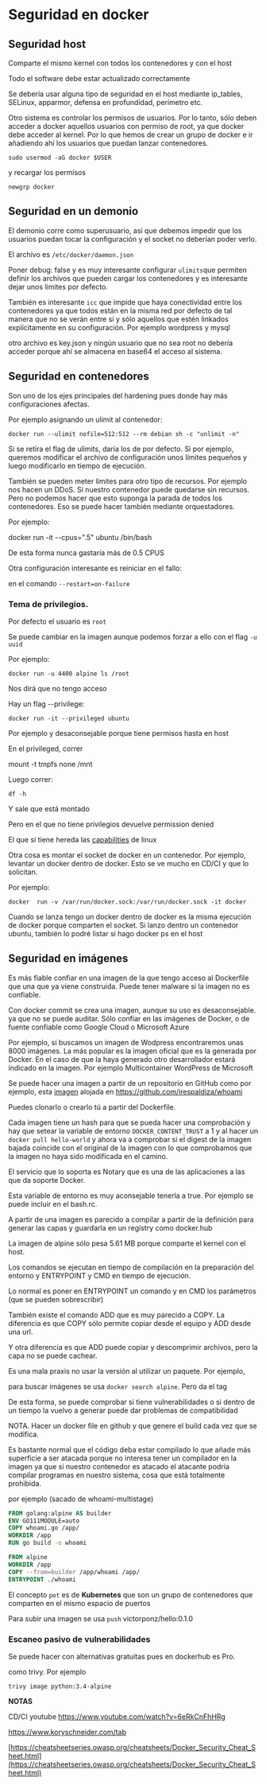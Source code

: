 

# Seguridad en docker

## Seguridad host

Comparte el mismo kernel con todos los contenedores y con el host

Todo el software debe estar actualizado correctamente

Se debería usar alguna tipo de seguridad en el host mediante ip_tables, SELinux, apparmor, defensa en profundidad, perímetro etc.

Otro sistema es controlar los permisos de usuarios. Por lo tanto, sólo deben acceder a docker aquellos usuarios con permiso de root, ya que docker debe acceder al kernel. Por lo que hemos de crear un grupo de docker e ir añadiendo ahí los usuarios que puedan lanzar contenedores.

`sudo usermod -aG docker $USER`

y recargar los permisos

`newgrp docker`



## Seguridad en un demonio



El demonio corre como superusuario, así que debemos impedir que los usuarios puedan tocar la configuración  y el socket no deberían poder verlo.

El archivo es `/etc/docker/daemon.json`

Poner debug: false y es muy interesante configurar `ulimits`que permiten definir los archivos que pueden cargar los contenedores y es interesante dejar unos límites por defecto.

También es interesante `icc` que impide que haya conectividad entre los contenedores ya que todos están en la misma red por defecto de tal manera que no se verán entre sí y sólo aquellos que estén linkados explícitamente en su configuración. Por ejemplo wordpress y mysql

otro archivo es key.json y ningún usuario que no sea root no debería acceder porque ahí se almacena en base64 el acceso al sistema.

## Seguridad en contenedores

Son uno de los ejes principales del hardening pues donde hay más configuraciones afectas.

Por ejemplo asignando un ulimit al contenedor:

```
docker run --ulimit nofile=512:512 --rm debian sh -c "unlimit -n"
```

Si se retira el flag de ulimits, daría los de por defecto. Si por ejemplo, queremos modificar el archivo de configuración unos límites pequeños y luego modificarlo en tiempo de ejecución.

También se pueden meter límites para otro tipo de recursos. Por ejemplo nos hacen un DDoS. Si nuestro contenedor puede quedarse sin recursos. Pero no podemos hacer que esto suponga la parada de todos los contenedores. Eso se puede hacer también mediante orquestadores.

Por ejemplo:

docker run -it --cpus=".5" ubuntu /bin/bash

De esta forma  nunca gastaría más de 0.5 CPUS

Otra configuración interesante es reiniciar en el fallo:

en el comando `--restart=on-failure`

### Tema de privilegios.

Por defecto el usuario es `root`

Se puede cambiar en la imagen aunque podemos forzar a ello con el flag `-u uuid`

Por ejemplo:

`docker run -u 4400 alpine ls /root`

Nos dirá que no tengo acceso

Hay un flag --privilege:

`docker run -it --privileged ubuntu`

Por ejemplo y desaconsejable porque tiene permisos hasta en host

En el privileged, correr

mount -t tmpfs none /mnt

Luego correr:

`df -h`

Y sale que está montado

Pero en el que no tiene privilegios devuelve permission denied

El que sí tiene hereda las [capabilities](https://www.incibe-cert.es/blog/linux-capabilities) de linux



Otra cosa es montar el socket de docker en un contenedor. Por ejemplo, levantar un docker dentro de docker. Esto se ve mucho en CD/CI y que lo solicitan.

Por ejemplo:

`docker  run -v /var/run/docker.sock:/var/run/docker.sock -it docker`

Cuando se lanza tengo un docker dentro de docker es la misma ejecución de docker porque comparten el socket. Si lanzo dentro un contenedor ubuntu, también lo podré listar si hago docker ps en el host

## Seguridad en imágenes

Es más fiable confiar en una imagen de la que tengo acceso al Dockerfile que una que ya viene construida. Puede tener malware si la imagen no es confiable.

Con docker commit se crea una imagen, aunque su uso es desaconsejable. ya que no se puede auditar. Sólo confiar en las imágenes de Docker, o de fuente confiable como Google Cloud o Microsoft Azure

Por ejemplo, si buscamos un imagen de Wodpress encontraremos unas 8000 imágenes. La más popular es la imagen oficial que es la generada por Docker. En el caso de que la haya generado otro desarrollador estará indicado en la imagen. Por ejemplo Multicontainer WordPress de Microsoft

Se puede hacer una imagen a partir de un repositorio en GitHub como por ejemplo, esta [imagen](https://hub.docker.com/r/irespaldiza/whoami) alojada en https://github.com/irespaldiza/whoami

Puedes clonarlo o crearlo tú a partir del Dockerfile.

Cada imagen tiene un hash para que se pueda hacer una comprobación y hay que setear la variable de entorno `DOCKER_CONTENT_TRUST` a 1 y al hacer un `docker pull hello-world` y ahora va a comprobar si el digest de la imagen bajada coincide con el original de la imagen con lo que comprobamos que la imagen no haya sido modificada en el camino.

El servicio que lo soporta es Notary que es una de las aplicaciones a las que da soporte Docker.

Esta variable de entorno es muy aconsejable tenerla a true. Por ejemplo se puede incluir en el bash.rc.

A partir de una imagen es parecido a compilar a partir de la definición para generar las capas y guardarla en un registry como docker.hub

La imagen de alpine sólo pesa  5.61 MB porque comparte el kernel con el host.

Los comandos se ejecutan en tiempo de compilación en la preparación del entorno y ENTRYPOINT y CMD en tiempo de ejecución.

Lo normal es poner en ENTRYPOINT un comando y en CMD los parámetros (que se pueden sobrescribir)

También existe el comando ADD que es muy parecido a COPY. La diferencia es que COPY sólo permite copiar desde el equipo y ADD desde una url.

Y otra diferencia es que ADD puede copiar y descomprimir archivos, pero la capa no se puede cachear.

Es una mala praxis no usar la versión al utilizar un paquete. Por ejemplo,

para buscar imágenes se usa `docker search alpine`. Pero da el tag

De esta forma, se puede comprobar si tiene vulnerabilidades o si dentro de un tiempo la vuelvo a generar puede dar problemas de compatibilidad

NOTA. Hacer un docker file en github y que genere el build cada vez que se modifica.

Es  bastante normal que el código deba estar compilado lo que añade más superficie a ser atacada porque no interesa tener un compilador en la imagen ya que si nuestro contenedor es atacado el atacante podría compilar programas en nuestro sistema, cosa que está totalmente prohibida.

por ejemplo (sacado de whoami-multistage)

```dockerfile
FROM golang:alpine AS builder
ENV GO111MODULE=auto
COPY whoami.go /app/
WORKDIR /app
RUN go build -o whoami

FROM alpine
WORKDIR /app
COPY --from=builder /app/whoami /app/
ENTRYPOINT ./whoami
```

El concepto `pot` es de **Kubernetes** que son un grupo de contenedores que comparten en el mismo espacio de puertos

Para subir una imagen se usa `push` victorponz/hello:0.1.0

### Escaneo pasivo de vulnerabilidades

Se puede hacer con alternativas gratuitas pues en dockerhub es Pro.

como trivy. Por ejemplo 

`trivy image python:3.4-alpine`

**NOTAS**

CD/CI youtube https://www.youtube.com/watch?v=6eRkCnFhHRg

https://www.koryschneider.com/tab

[https://cheatsheetseries.owasp.org/cheatsheets/Docker_Security_Cheat_Sheet.html](https://cheatsheetseries.owasp.org/cheatsheets/Docker_Security_Cheat_Sheet.html)